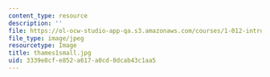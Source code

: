 ```yaml
---
content_type: resource
description: ''
file: https://ol-ocw-studio-app-qa.s3.amazonaws.com/courses/1-012-introduction-to-civil-engineering-design-spring-2002/3339e8cfe852a617a0cd0dcab43c1aa5_thames1small.jpg
file_type: image/jpeg
resourcetype: Image
title: thames1small.jpg
uid: 3339e8cf-e852-a617-a0cd-0dcab43c1aa5
---
```

